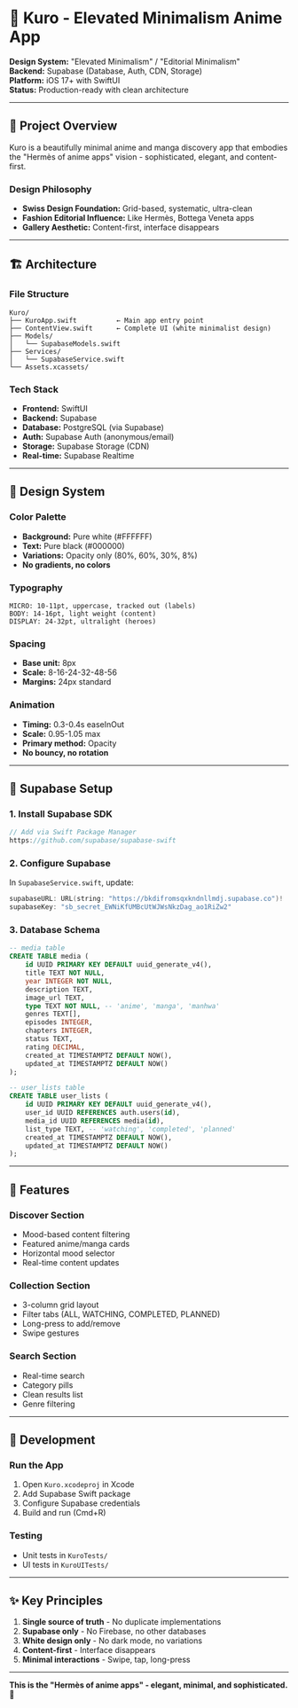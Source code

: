 # 🎨 Kuro - Elevated Minimalism Anime App

**Design System:** "Elevated Minimalism" / "Editorial Minimalism"  
**Backend:** Supabase (Database, Auth, CDN, Storage)  
**Platform:** iOS 17+ with SwiftUI  
**Status:** Production-ready with clean architecture

---

## 🎯 **Project Overview**

Kuro is a beautifully minimal anime and manga discovery app that embodies the "Hermès of anime apps" vision - sophisticated, elegant, and content-first.

### **Design Philosophy**
- **Swiss Design Foundation:** Grid-based, systematic, ultra-clean
- **Fashion Editorial Influence:** Like Hermès, Bottega Veneta apps
- **Gallery Aesthetic:** Content-first, interface disappears

---

## 🏗️ **Architecture**

### **File Structure**
```
Kuro/
├── KuroApp.swift          ← Main app entry point
├── ContentView.swift      ← Complete UI (white minimalist design)
├── Models/
│   └── SupabaseModels.swift
├── Services/
│   └── SupabaseService.swift
└── Assets.xcassets/
```

### **Tech Stack**
- **Frontend:** SwiftUI
- **Backend:** Supabase
- **Database:** PostgreSQL (via Supabase)
- **Auth:** Supabase Auth (anonymous/email)
- **Storage:** Supabase Storage (CDN)
- **Real-time:** Supabase Realtime

---

## 🎨 **Design System**

### **Color Palette**
- **Background:** Pure white (#FFFFFF)
- **Text:** Pure black (#000000)
- **Variations:** Opacity only (80%, 60%, 30%, 8%)
- **No gradients, no colors**

### **Typography**
```
MICRO: 10-11pt, uppercase, tracked out (labels)
BODY: 14-16pt, light weight (content)
DISPLAY: 24-32pt, ultralight (heroes)
```

### **Spacing**
- **Base unit:** 8px
- **Scale:** 8-16-24-32-48-56
- **Margins:** 24px standard

### **Animation**
- **Timing:** 0.3-0.4s easeInOut
- **Scale:** 0.95-1.05 max
- **Primary method:** Opacity
- **No bouncy, no rotation**

---

## 🔧 **Supabase Setup**

### **1. Install Supabase SDK**
```swift
// Add via Swift Package Manager
https://github.com/supabase/supabase-swift
```

### **2. Configure Supabase**
In `SupabaseService.swift`, update:
```swift
supabaseURL: URL(string: "https://bkdifromsqxkndnllmdj.supabase.co")!
supabaseKey: "sb_secret_EWNiKfUMBcUtWJWsNkzDag_ao1RiZw2"
```

### **3. Database Schema**
```sql
-- media table
CREATE TABLE media (
    id UUID PRIMARY KEY DEFAULT uuid_generate_v4(),
    title TEXT NOT NULL,
    year INTEGER NOT NULL,
    description TEXT,
    image_url TEXT,
    type TEXT NOT NULL, -- 'anime', 'manga', 'manhwa'
    genres TEXT[],
    episodes INTEGER,
    chapters INTEGER,
    status TEXT,
    rating DECIMAL,
    created_at TIMESTAMPTZ DEFAULT NOW(),
    updated_at TIMESTAMPTZ DEFAULT NOW()
);

-- user_lists table
CREATE TABLE user_lists (
    id UUID PRIMARY KEY DEFAULT uuid_generate_v4(),
    user_id UUID REFERENCES auth.users(id),
    media_id UUID REFERENCES media(id),
    list_type TEXT, -- 'watching', 'completed', 'planned'
    created_at TIMESTAMPTZ DEFAULT NOW(),
    updated_at TIMESTAMPTZ DEFAULT NOW()
);
```

---

## 🚀 **Features**

### **Discover Section**
- Mood-based content filtering
- Featured anime/manga cards
- Horizontal mood selector
- Real-time content updates

### **Collection Section**
- 3-column grid layout
- Filter tabs (ALL, WATCHING, COMPLETED, PLANNED)
- Long-press to add/remove
- Swipe gestures

### **Search Section**
- Real-time search
- Category pills
- Clean results list
- Genre filtering

---

## 📱 **Development**

### **Run the App**
1. Open `Kuro.xcodeproj` in Xcode
2. Add Supabase Swift package
3. Configure Supabase credentials
4. Build and run (Cmd+R)

### **Testing**
- Unit tests in `KuroTests/`
- UI tests in `KuroUITests/`

---

## ✨ **Key Principles**

1. **Single source of truth** - No duplicate implementations
2. **Supabase only** - No Firebase, no other databases
3. **White design only** - No dark mode, no variations
4. **Content-first** - Interface disappears
5. **Minimal interactions** - Swipe, tap, long-press

---

**This is the "Hermès of anime apps" - elegant, minimal, and sophisticated.** 🎨
